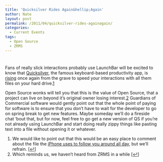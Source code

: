 ```yaml
---
title: 'Quicksilver Rides Again&hellip;Again'
author: Nate
layout: post
permalink: /2011/04/quicksilver-rides-againagain/
categories:
  - Current Events
tags:
  - Open Source
  - ZRMS
---
```

# 

Fans of really slick interactions probably use LaunchBar will be excited to know that [Quicksilver][1], the famous keyboard-based productivity app, is [rising][2] once again from the grave to speed your interactions with all them files on your hard drive.[1][3] 

 [1]: http://www.blacktree.com/
 [2]: http://qsapp.com/
 [3]: #footnote_0_1118 "We would like to point out that this would be an easy place to comment about the file the iPhone uses to follow you around all day, but we’ll refrain."

Open Source wonks will tell you that this is the value of Open Source, that a project can live on beyond it’s original owner losing interest.[2][4] Guardians of Commercial software would gently point out that the whole point of paying for software is to ensure that you don’t have to wait for the developer to go on spring break to get new features. Maybe someday we’ll do a fireside chat ‘bout that, but for now, feel free to go get a new version of QS if you’re not already using LaunchBar and start doing really zippy things like pasting text into a file without opening it or whatever.  

 [4]: #footnote_1_1118 "Which reminds us, we haven’t heard from ZRMS in a while"

1.  We would like to point out that this would be an easy place to comment about the file the [iPhone uses to follow you around all day][5], but we’ll refrain. [[↩][6]]
2.  Which reminds us, we haven’t heard from ZRMS in a while [[↩][7]]

 [5]: http://crazyapplerumors.com/2011/04/21/apple-provides-fabulous-new-feature-free-of-charge/
 [6]: #identifier_0_1118
 [7]: #identifier_1_1118
